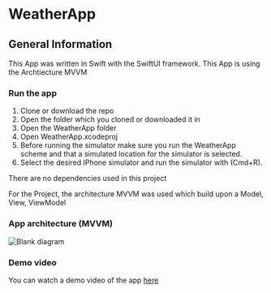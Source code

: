 # WeatherApp

## General Information

This App was written in Swift with the SwiftUI framework. 
This App is using the Archtiecture MVVM

### Run the app
1. Clone or download the repo
2. Open the folder which you cloned or downloaded it in
3. Open the WeatherApp folder
4. Open WeatherApp.xcodeproj
5. Before running the simulator make sure you run the WeatherApp scheme and that a simulated location for the simulator is selected. 
6. Select the desired IPhone simulator and run the simulator with (Cmd+R). 

There are no dependencies used in this project

For the Project, the architecture MVVM was used which build upon a Model, View, ViewModel

### App architecture (MVVM)
![Blank diagram](https://user-images.githubusercontent.com/71644512/116561431-98971900-a902-11eb-9d1d-63b5f1e115b4.png)

### Demo video
You can watch a demo video of the app [here](https://www.youtube.com/watch?v=BO9DabZmrTA)
